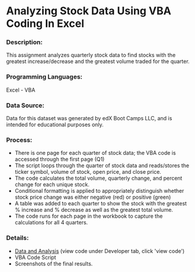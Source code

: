 # Analyzing Stock Data Using VBA Coding In Excel

### Description:

This assignment analyzes quarterly stock data to find stocks with the greatest increase/decrease and the greatest volume traded for the quarter. 

### Programming Languages: 
Excel - VBA

### Data Source:
Data for this dataset was generated by edX Boot Camps LLC, and is intended for educational purposes only.

### Process:

- There is one page for each quarter of stock data; the VBA code is accessed through the first page (Q1)
- The script loops through the quarter of stock data and reads/stores the ticker symbol, volume of stock, open price, and close price.
- The code calculates the total volume, quarterly change, and percent change for each unique stock.
- Conditional formatting is applied to appropriately distinguish whether stock price change was either negative (red) or positive (green)
- A table was added to each quarter to show the stock with the greatest % increase and % decrease as well as the greatest total volume.
- The code runs for each page in the workbook to capture the calculations for all 4 quarters.

### Details:
- [Data and Analysis](https://github.com/cindawwgg/Stock-Analysis-VBA-coding/blob/main/Copy%20of%20Multiple_year_stock_data.xlsm) (view code under Developer tab, click 'view code')
- VBA Code Script
- Screenshots of the final results.
